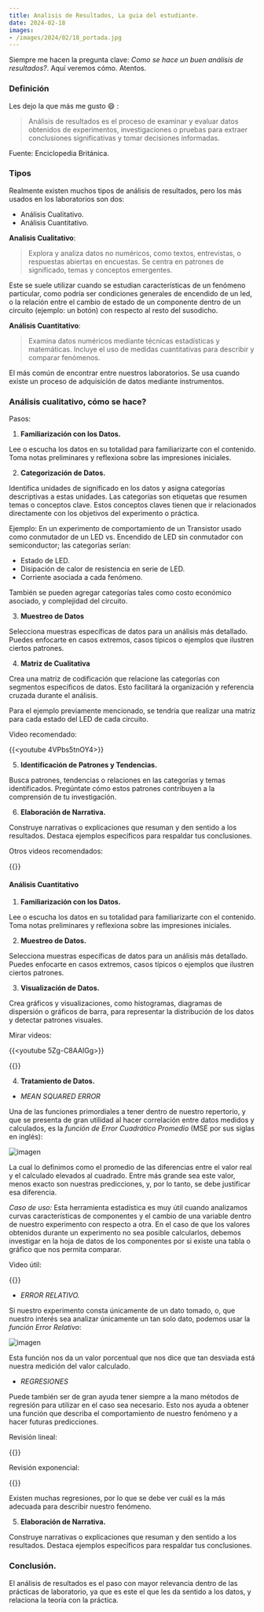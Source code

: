 ```yaml
---
title: Analisis de Resultados, La guia del estudiante.
date: 2024-02-18
images:
- /images/2024/02/18_portada.jpg
---
```


Siempre me hacen la pregunta clave: _Como se hace un buen análisis de resultados?_.
Aquí veremos cómo. Atentos.

### Definición

Les dejo la que más me gusto :smile: :

> Análisis de resultados es el proceso de examinar y evaluar datos obtenidos de experimentos, investigaciones o pruebas para extraer conclusiones significativas y tomar decisiones informadas.

Fuente: Enciclopedia Británica.

### Tipos

Realmente existen muchos tipos de análisis de resultados, pero los más usados en los laboratorios son dos:

- Análisis Cualitativo.
- Análisis Cuantitativo.

**Analisis Cualitativo**: 

> Explora y analiza datos no numéricos, como textos, entrevistas, o respuestas abiertas en encuestas. Se centra en patrones de significado, temas y conceptos emergentes.

Este se suele utilizar cuando se estudian características de un fenómeno particular, como podría ser condiciones generales de encendido de un led, o la relación entre el cambio de estado de un componente dentro de un circuito (ejemplo: un botón) con respecto al resto del susodicho.

**Análisis Cuantitativo**: 

> Examina datos numéricos mediante técnicas estadísticas y matemáticas. Incluye el uso de medidas cuantitativas para describir y comparar fenómenos.

El más común de encontrar entre nuestros laboratorios. Se usa cuando existe un proceso de adquisición de datos mediante instrumentos.

### Análisis cualitativo, cómo se hace?

Pasos:

1. **Familiarización con los Datos.**

Lee o escucha los datos en su totalidad para familiarizarte con el contenido. Toma notas preliminares y reflexiona sobre las impresiones iniciales.

2. **Categorización de Datos.**

Identifica unidades de significado en los datos y asigna categorías descriptivas a estas unidades. Las categorías son etiquetas que resumen temas o conceptos clave. Estos conceptos claves tienen que ir relacionados directamente con los objetivos del experimento o práctica.

Ejemplo: En un experimento de comportamiento de un Transistor usado como conmutador de un LED vs. Encendido de LED sin conmutador con semiconductor; las categorías serían:

- Estado de LED.
- Disipación de calor de resistencia en serie de LED.
- Corriente asociada a cada fenómeno.

También se pueden agregar categorías tales como costo económico asociado, y complejidad del circuito.

3. **Muestreo de Datos**

Selecciona muestras específicas de datos para un análisis más detallado. Puedes enfocarte en casos extremos, casos típicos o ejemplos que ilustren ciertos patrones.

4. **Matriz de Cualitativa**

Crea una matriz de codificación que relacione las categorías con segmentos específicos de datos. Esto facilitará la organización y referencia cruzada durante el análisis.

Para el ejemplo previamente mencionado, se tendría que realizar una matriz para cada estado del LED de cada circuito.

Video recomendado:

{{<youtube 4VPbs5tnOY4>}}

5. **Identificación de Patrones y Tendencias.**

Busca patrones, tendencias o relaciones en las categorías y temas identificados. Pregúntate cómo estos patrones contribuyen a la comprensión de tu investigación.

6. **Elaboración de Narrativa.**

Construye narrativas o explicaciones que resuman y den sentido a los resultados. Destaca ejemplos específicos para respaldar tus conclusiones.


Otros videos recomendados:

{{<youtube w8UD6lRAF0E>}}


#### Análisis Cuantitativo

1. **Familiarización con los Datos.**

Lee o escucha los datos en su totalidad para familiarizarte con el contenido. Toma notas preliminares y reflexiona sobre las impresiones iniciales.

2. **Muestreo de Datos.**

Selecciona muestras específicas de datos para un análisis más detallado. Puedes enfocarte en casos extremos, casos típicos o ejemplos que ilustren ciertos patrones.

3. **Visualización de Datos.**

Crea gráficos y visualizaciones, como histogramas, diagramas de dispersión o gráficos de barra, para representar la distribución de los datos y detectar patrones visuales.

Mirar videos: 

{{<youtube 5Zg-C8AAIGg>}}

{{<youtube c2Al5e8yzQQ>}}
 

4. **Tratamiento de Datos.**

- *MEAN SQUARED ERROR*

Una de las funciones primordiales a tener dentro de nuestro repertorio, y que se presenta de gran utilidad al hacer correlación entre datos medidos y calculados, es la *función de Error Cuadrático Promedio* (MSE por sus siglas en inglés):

![imagen](/images/2024/02/18_errorabsolutopromedio.png)

La cual lo definimos como el promedio de las diferencias entre el valor real y el calculado elevados al cuadrado. Entre más grande sea este valor, menos exacto son nuestras predicciones, y, por lo tanto, se debe justificar esa diferencia.

*Caso de uso:* Esta herramienta estadística es muy útil cuando analizamos curvas características de componentes y el cambio de una variable dentro de nuestro experimento con respecto a otra. En el caso de que los valores obtenidos durante un experimento no sea posible calcularlos, debemos investigar en la hoja de datos de los componentes por si existe una tabla o gráfico que nos permita comparar. 

Video útil:

{{<youtube beIgcdf0YDE>}}

- *ERROR RELATIVO.*

Si nuestro experimento consta únicamente de un dato tomado, o, que nuestro interés sea analizar únicamente un tan solo dato, podemos usar la *función Error Relativo*: 

![imagen](/images/2024/02/18_errorrelativo.png)

Esta función nos da un valor porcentual que nos dice que tan desviada está nuestra medición del valor calculado.

- *REGRESIONES*

Puede también ser de gran ayuda tener siempre a la mano métodos de regresión para utilizar en el caso sea necesario. Esto nos ayuda a obtener una función que describa el comportamiento de nuestro fenómeno y a hacer futuras predicciones.

Revisión lineal:

{{<youtube znzV1cyH5Gs>}}

Revisión exponencial:

{{<youtube s85-2syA52A>}}

Existen muchas regresiones, por lo que se debe ver cuál es la más adecuada para describir nuestro fenómeno.

5. **Elaboración de Narrativa.**

Construye narrativas o explicaciones que resuman y den sentido a los resultados. Destaca ejemplos específicos para respaldar tus conclusiones.


### Conclusión.

El análisis de resultados es el paso con mayor relevancia dentro de las prácticas de laboratorio, ya que es este el que les da sentido a los datos, y relaciona la teoría con la práctica.
